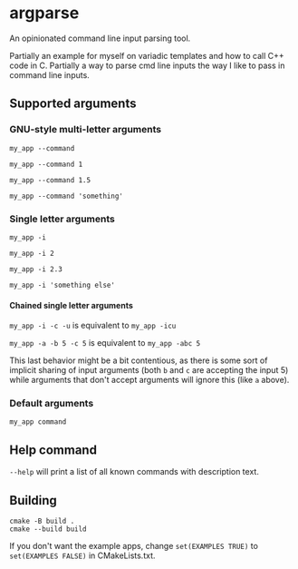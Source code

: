# argparse

An opinionated command line input parsing tool.

Partially an example for myself on variadic templates and how to call C++ code in C. Partially a way to parse cmd line inputs the way I like to pass in command line inputs.

## Supported arguments

### GNU-style multi-letter arguments

`my_app --command`

`my_app --command 1`

`my_app --command 1.5`

`my_app --command 'something'`

### Single letter arguments

`my_app -i`

`my_app -i 2`

`my_app -i 2.3`

`my_app -i 'something else'`

#### Chained single letter arguments

`my_app -i -c -u` is equivalent to `my_app -icu`

`my_app -a -b 5 -c 5` is equivalent to `my_app -abc 5`

This last behavior might be a bit contentious, as there is some sort of implicit sharing of input arguments (both `b` and `c` are accepting the input 5) while arguments that don't accept arguments will ignore this (like `a` above).

### Default arguments

`my_app command`

## Help command
`--help` will print a list of all known commands with description text.

## Building

```
cmake -B build .
cmake --build build
```

If you don't want the example apps, change `set(EXAMPLES TRUE)` to `set(EXAMPLES FALSE)` in CMakeLists.txt.

